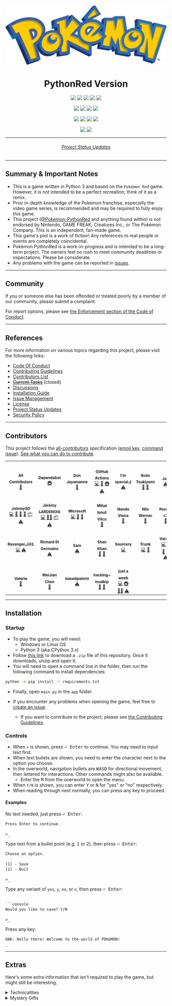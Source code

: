 <div align="center">

![Pokémon](https://raw.githubusercontent.com/Pokemon-PythonRed/%2Egithub/main/images/pokemon.png "Pokémon Logo (Read as 'Pokémon')")
<h1>PythonRed Version</h1>
<p>
  <a href="https://github.com/Pokemon-PythonRed/Pokemon-PythonRed"><img src="https://gpvc.arturio.dev/Pokemon-PythonRed"></a> <!--Views-->
  <!-- ALL-CONTRIBUTORS-BADGE:START - Do not remove or modify this section -->
<a href='#contributors'><img src='https://img.shields.io/badge/contributors-26-brightgreen'></a>
<!-- ALL-CONTRIBUTORS-BADGE:END --> <!--Contributors-->
  <a href="https://github.com/Pokemon-PythonRed/Pokemon-PythonRed/blob/master/LICENSE"><img src="https://img.shields.io/github/license/Pokemon-PythonRed/Pokemon-PythonRed?color=brightgreen"></a> <!--License-->
  <a href="https://github.com/Pokemon-PythonRed/Pokemon-PythonRed/issues"><img src="https://img.shields.io/github/issues/Pokemon-PythonRed/Pokemon-PythonRed"></a> <!--Issues-->
  <a href="https://github.com/Pokemon-PythonRed/Pokemon-PythonRed/pulls"><img src="https://img.shields.io/github/issues-pr/Pokemon-PythonRed/Pokemon-PythonRed"></a> <!--Pulls-->
</p>
<p>
  <a href="https://github.com/Pokemon-PythonRed/Pokemon-PythonRed/stargazers"><img src="https://img.shields.io/github/stars/Pokemon-PythonRed/Pokemon-PythonRed"/></a> <!--Stars-->
  <a href="https://github.com/Pokemon-PythonRed/Pokemon-PythonRed/network/members"><img src="https://img.shields.io/github/forks/Pokemon-PythonRed/Pokemon-PythonRed"></a> <!--Forks-->
  <a href="https://github.com/Pokemon-PythonRed/Pokemon-PythonRed"><img src="https://img.shields.io/github/repo-size/Pokemon-PythonRed/Pokemon-PythonRed"></a> <!--Repo Size-->
  <a href="https://github.com/Pokemon-PythonRed/Pokemon-PythonRed"><img src="https://img.shields.io/tokei/lines/github/Pokemon-PythonRed/Pokemon-PythonRed"></a> <!--Lines-->
</p>
<p>
  <a href="https://github.com/Pokemon-PythonRed/Pokemon-PythonRed/actions/workflows/main.yml"><img src="https://github.com/Pokemon-PythonRed/Pokemon-PythonRed/actions/workflows/main.yml/badge.svg?branch=master"></a> <!--Main-->
  <a href="https://github.com/Pokemon-PythonRed/Pokemon-PythonRed/actions/workflows/codeql-analysis.yml"><img src="https://github.com/Pokemon-PythonRed/Pokemon-PythonRed/actions/workflows/codeql-analysis.yml/badge.svg?branch=master"></a> <!--CodeQL-->
  <a href="https://github.com/Pokemon-PythonRed/Pokemon-PythonRed/actions/workflows/open.yml"><img src="https://github.com/Pokemon-PythonRed/Pokemon-PythonRed/actions/workflows/open.yml/badge.svg?branch=master"></a> <!--Open-->
  <a href="https://github.com/Pokemon-PythonRed/Pokemon-PythonRed/actions/workflows/close.yml"><img src="https://github.com/Pokemon-PythonRed/Pokemon-PythonRed/actions/workflows/close.yml/badge.svg?branch=master"></a> <!--Close-->
</p>
<p>
  <a href="https://github.com/Pokemon-PythonRed/Pokemon-PythonRed/tags/latest"><img src="https://shields.io/github/v/tag/Pokemon-PythonRed/Pokemon-PythonRed?sort=semver&color=inactive"></a> <!--Latest-->
  <a href="https://github.com/Pokemon-PythonRed/Pokemon-PythonRed/releases"><img src="https://shields.io/github/downloads/Pokemon-PythonRed/Pokemon-PythonRed/total?color=inactive"></a> <!--Downloads-->
</p>

---

<h6><a href="https://github.com/Pokemon-PythonRed/Pokemon-PythonRed/discussions/59">Project Status Updates</a></h6>

</div>

---

## Summary & Important Notes

- This is a game written in Python 3 and based on the `Pokémon Red` game. However, it is not intended to be a perfect recreation; think of it as a remix.
- Prior in-depth knowledge of the Pokémon franchise, especially the video game series, is recommended and may be required to fully enjoy this game.
- This project ([@Pokemon-PythonRed](https://github.com/Pokemon-PythonRed "Pokémon PythonRed Homepage") and anything found within) is not endorsed by Nintendo, GAME FREAK, Creatures Inc., or The Pokémon Company. This is an independent, fan-made game.
- This game's plot is a work of fiction! Any references to real people or events are completely coincidental.
- Pokémon PythonRed is a work-in-progress and is intended to be a long-term project. The owners feel no rush to meet community deadlines or expectations. Please be considerate.
- Any problems with the game can be reported in [issues](https://github.com/Pokemon-PythonRed/Pokemon-PythonRed/issues "Pokémon PythonRed Issues").

---

## Community

If you or someone else has been offended or treated poorly by a member of our community, please submit a complaint.

For report options, please see [the Enforcement section of the Code of Conduct](https://github.com/Pokemon-PythonRed/Pokemon-PythonRed/blob/master/CODE_OF_CONDUCT.md#enforcement).

---

## References

For more information on various topics regarding this project, please visit the following links:

- [Code Of Conduct](https://github.com/Pokemon-PythonRed/Pokemon-PythonRed/blob/master/CODE_OF_CONDUCT.md "Pokémon PythonRed Code Of Conduct")
- [Contributing Guidelines](https://github.com/Pokemon-PythonRed/Pokemon-PythonRed/blob/master/CONTRIBUTING.md "Pokémon PythonRed Contributing Guidelines")
- [Contributors List](https://github.com/Pokemon-PythonRed/Pokemon-PythonRed#contributors "Pokémon PythonRed Contributors")
- ~~[Current Tasks](https://github.com/orgs/Pokemon-PythonRed/projects/1 "Pokémon PythonRed Current Tasks")~~ (closed)
- [Discussions](https://github.com/orgs/Pokemon-PythonRed/discussions "Pokémon PythonRed Discussions")
- [Installation Guide](https://github.com/Pokemon-PythonRed/Pokemon-PythonRed#installation "Pokémon PythonRed Installation")
- [Issue Management](https://github.com/orgs/Pokemon-PythonRed/projects/2 "Pokémon PythonRed Issue Management")
- [License](https://github.com/Pokemon-PythonRed/Pokemon-PythonRed/blob/master/LICENSE "Pokémon PythonRed License")
- [Project Status Updates](https://github.com/Pokemon-PythonRed/Pokemon-PythonRed/discussions/59)
- [Security Policy](https://github.com/Pokemon-PythonRed/Pokemon-PythonRed/blob/master/SECURITY.md "Pokémon PythonRed Security Policy")

---

## Contributors

This project follows the [all-contributors](https://github.com/all-contributors/all-contributors "All-Contributors Repository") specification ([emoji key](https://allcontributors.org/docs/en/emoji-key "All-Contributors Emoji Key"), [command issue](https://github.com/Pokemon-PythonRed/Pokemon-PythonRed/issues/13 "Pokémon PythonRed All-Contributors Command Issue")). [See what you can do to contribute](https://github.com/Pokemon-PythonRed/Pokemon-PythonRed/blob/master/CONTRIBUTING.md "Pokémon PythonRed CONTRIBUTING.md").
<!--
Bot command template:
@all-contributors please add @<username> for <contributions>
-->
<!-- ALL-CONTRIBUTORS-LIST:START - Do not remove or modify this section -->
<!-- prettier-ignore-start -->
<!-- markdownlint-disable -->
<table>
  <tr>
    <td align="center"><a href="https://allcontributors.org"><img src="https://avatars.githubusercontent.com/u/46410174?v=4?s=100" width="100px;" alt=""/><br /><sub><b>All Contributors</b></sub></a><br /><a href="https://github.com/Pokemon-PythonRed/Pokemon-PythonRed/commits?author=all-contributors" title="Documentation">📖</a></td>
    <td align="center"><a href="https://github.com/features/security"><img src="https://avatars.githubusercontent.com/u/27347476?v=4?s=100" width="100px;" alt=""/><br /><sub><b>Dependabot</b></sub></a><br /><a href="#infra-dependabot" title="Infrastructure (Hosting, Build-Tools, etc)">🚇</a></td>
    <td align="center"><a href="https://github.com/DonJayamanne"><img src="https://avatars.githubusercontent.com/u/1948812?v=4?s=100" width="100px;" alt=""/><br /><sub><b>Don Jayamanne</b></sub></a><br /><a href="#tool-donjayamanne" title="Tools">🔧</a></td>
    <td align="center"><a href="https://github.com/features/actions"><img src="https://avatars.githubusercontent.com/u/44036562?v=4?s=100" width="100px;" alt=""/><br /><sub><b>GitHub Actions</b></sub></a><br /><a href="https://github.com/Pokemon-PythonRed/Pokemon-PythonRed/commits?author=actions" title="Code">💻</a> <a href="https://github.com/Pokemon-PythonRed/Pokemon-PythonRed/commits?author=actions" title="Documentation">📖</a> <a href="#infra-actions" title="Infrastructure (Hosting, Build-Tools, etc)">🚇</a> <a href="https://github.com/Pokemon-PythonRed/Pokemon-PythonRed/commits?author=actions" title="Tests">⚠️</a></td>
    <td align="center"><a href="https://github.com/valensce"><img src="https://avatars.githubusercontent.com/u/85430198?v=4?s=100" width="100px;" alt=""/><br /><sub><b>I'm special ;)</b></sub></a><br /><a href="https://github.com/Pokemon-PythonRed/Pokemon-PythonRed/commits?author=Specialist-Mathematics" title="Tests">⚠️</a></td>
    <td align="center"><a href="https://github.com/valensce"><img src="https://avatars.githubusercontent.com/u/83048878?v=4?s=100" width="100px;" alt=""/><br /><sub><b>Ikuto Tsukiyomi</b></sub></a><br /><a href="#design-Isabel-Lifu" title="Design">🎨</a> <a href="#ideas-Isabel-Lifu" title="Ideas, Planning, & Feedback">🤔</a></td>
    <td align="center"><a href="https://joeblownn.github.io"><img src="https://avatars.githubusercontent.com/u/101370883?v=4?s=100" width="100px;" alt=""/><br /><sub><b>Joe</b></sub></a><br /><a href="https://github.com/Pokemon-PythonRed/Pokemon-PythonRed/commits?author=joeblownn" title="Tests">⚠️</a></td>
  </tr>
  <tr>
    <td align="center"><a href="https://turnipguy30.github.io"><img src="https://avatars.githubusercontent.com/u/50542928?v=4?s=100" width="100px;" alt=""/><br /><sub><b>JohnnySD</b></sub></a><br /><a href="https://github.com/Pokemon-PythonRed/Pokemon-PythonRed/commits?author=TurnipGuy30" title="Code">💻</a> <a href="#data-TurnipGuy30" title="Data">🔣</a> <a href="#ideas-TurnipGuy30" title="Ideas, Planning, & Feedback">🤔</a> <a href="#maintenance-TurnipGuy30" title="Maintenance">🚧</a> <a href="#platform-TurnipGuy30" title="Packaging/porting to new platform">📦</a> <a href="https://github.com/Pokemon-PythonRed/Pokemon-PythonRed/commits?author=TurnipGuy30" title="Tests">⚠️</a></td>
    <td align="center"><a href="https://github.com/JeremyLARDENOIS"><img src="https://avatars.githubusercontent.com/u/37746231?v=4?s=100" width="100px;" alt=""/><br /><sub><b>Jérémy LARDENOIS</b></sub></a><br /><a href="https://github.com/Pokemon-PythonRed/Pokemon-PythonRed/commits?author=jeremyLARDENOIS" title="Code">💻</a> <a href="#mentoring-jeremyLARDENOIS" title="Mentoring">🧑‍🏫</a> <a href="#platform-jeremyLARDENOIS" title="Packaging/porting to new platform">📦</a> <a href="https://github.com/Pokemon-PythonRed/Pokemon-PythonRed/commits?author=jeremyLARDENOIS" title="Tests">⚠️</a></td>
    <td align="center"><a href="https://opensource.microsoft.com"><img src="https://avatars.githubusercontent.com/u/6154722?v=4?s=100" width="100px;" alt=""/><br /><sub><b>Microsoft</b></sub></a><br /><a href="https://github.com/Pokemon-PythonRed/Pokemon-PythonRed/commits?author=microsoft" title="Code">💻</a> <a href="#plugin-microsoft" title="Plugin/utility libraries">🔌</a> <a href="#tool-microsoft" title="Tools">🔧</a></td>
    <td align="center"><a href="https://github.com/ionutvmi"><img src="https://avatars.githubusercontent.com/u/3531898?v=4?s=100" width="100px;" alt=""/><br /><sub><b>Mihai Ionut Vilcu</b></sub></a><br /><a href="#tool-ionutvmi" title="Tools">🔧</a></td>
    <td align="center"><a href="https://nandovieira.com"><img src="https://avatars.githubusercontent.com/u/3009?v=4?s=100" width="100px;" alt=""/><br /><sub><b>Nando Vieira</b></sub></a><br /><a href="#tool-fnando" title="Tools">🔧</a></td>
    <td align="center"><a href="https://github.com/NilsJPWerner"><img src="https://avatars.githubusercontent.com/u/10968348?v=4?s=100" width="100px;" alt=""/><br /><sub><b>Nils Werner</b></sub></a><br /><a href="#tool-nilsjpwerner" title="Tools">🔧</a></td>
    <td align="center"><a href="https://discord.com/invite/xzsAKZVfxP"><img src="https://avatars.githubusercontent.com/u/87019852?v=4?s=100" width="100px;" alt=""/><br /><sub><b>Porsce <3</b></sub></a><br /><a href="#design-Porsce" title="Design">🎨</a></td>
  </tr>
  <tr>
    <td align="center"><a href="https://ravanger101.github.io/Dragon_Realms_Website/"><img src="https://avatars.githubusercontent.com/u/86346730?v=4?s=100" width="100px;" alt=""/><br /><sub><b>Ravanger_101</b></sub></a><br /><a href="https://github.com/Pokemon-PythonRed/Pokemon-PythonRed/commits?author=Ravanger101" title="Code">💻</a> <a href="https://github.com/Pokemon-PythonRed/Pokemon-PythonRed/commits?author=Ravanger101" title="Tests">⚠️</a></td>
    <td align="center"><a href="https://www.linkedin.com/in/richard-st-germaine-a62642182/"><img src="https://avatars.githubusercontent.com/u/97212886?v=4?s=100" width="100px;" alt=""/><br /><sub><b>Richard St Germaine</b></sub></a><br /><a href="https://github.com/Pokemon-PythonRed/Pokemon-PythonRed/commits?author=stger040" title="Tests">⚠️</a></td>
    <td align="center"><a href="https://github.com/MuLKy-bot"><img src="https://avatars.githubusercontent.com/u/84059778?v=4?s=100" width="100px;" alt=""/><br /><sub><b>Sam</b></sub></a><br /><a href="https://github.com/Pokemon-PythonRed/Pokemon-PythonRed/commits?author=MuLKy-bot" title="Tests">⚠️</a></td>
    <td align="center"><a href="http://shanalikhan.github.io"><img src="https://avatars.githubusercontent.com/u/8774556?v=4?s=100" width="100px;" alt=""/><br /><sub><b>Shan Khan</b></sub></a><br /><a href="#plugin-shanalikhan" title="Plugin/utility libraries">🔌</a> <a href="#tool-shanalikhan" title="Tools">🔧</a></td>
    <td align="center"><a href="https://sourcery.ai"><img src="https://avatars.githubusercontent.com/u/36609879?v=4?s=100" width="100px;" alt=""/><br /><sub><b>Sourcery</b></sub></a><br /><a href="https://github.com/Pokemon-PythonRed/Pokemon-PythonRed/commits?author=sourcery-ai" title="Code">💻</a></td>
    <td align="center"><a href="https://trunk.io"><img src="https://avatars.githubusercontent.com/u/74779146?v=4?s=100" width="100px;" alt=""/><br /><sub><b>Trunk</b></sub></a><br /><a href="https://github.com/Pokemon-PythonRed/Pokemon-PythonRed/commits?author=trunk-io" title="Code">💻</a> <a href="#tool-trunk-io" title="Tools">🔧</a></td>
    <td align="center"><a href="https://discord.gg/xzsAKZVfxP"><img src="https://avatars.githubusercontent.com/u/79883837?v=4?s=100" width="100px;" alt=""/><br /><sub><b>Val=fλ</b></sub></a><br /><a href="https://github.com/Pokemon-PythonRed/Pokemon-PythonRed/commits?author=Valensce" title="Code">💻</a> <a href="#design-Valensce" title="Design">🎨</a> <a href="#ideas-Valensce" title="Ideas, Planning, & Feedback">🤔</a> <a href="#maintenance-Valensce" title="Maintenance">🚧</a> <a href="https://github.com/Pokemon-PythonRed/Pokemon-PythonRed/commits?author=Valensce" title="Tests">⚠️</a></td>
  </tr>
  <tr>
    <td align="center"><a href="https://www.youtube.com/channel/UCkmpUFuS0qBFD1I37o4yA3w"><img src="https://avatars.githubusercontent.com/u/86031610?v=4?s=100" width="100px;" alt=""/><br /><sub><b>Valerie</b></sub></a><br /><a href="#design-Valerimatical" title="Design">🎨</a></td>
    <td align="center"><a href="https://github.com/cweijan"><img src="https://avatars.githubusercontent.com/u/27798227?v=4?s=100" width="100px;" alt=""/><br /><sub><b>WeiJian Chen </b></sub></a><br /><a href="#plugin-cweijan" title="Plugin/utility libraries">🔌</a></td>
    <td align="center"><a href="https://github.com/basedpainnn"><img src="https://avatars.githubusercontent.com/u/93128221?v=4?s=100" width="100px;" alt=""/><br /><sub><b>basedpainnn</b></sub></a><br /><a href="https://github.com/Pokemon-PythonRed/Pokemon-PythonRed/commits?author=basedpainnn" title="Tests">⚠️</a></td>
    <td align="center"><a href="https://apple.com/"><img src="https://avatars.githubusercontent.com/u/81336967?v=4?s=100" width="100px;" alt=""/><br /><sub><b>hacking-mudkip</b></sub></a><br /><a href="#data-hacking-mudkip" title="Data">🔣</a> <a href="#ideas-hacking-mudkip" title="Ideas, Planning, & Feedback">🤔</a></td>
    <td align="center"><a href="http://jbloves27.repl.co"><img src="https://avatars.githubusercontent.com/u/76911308?v=4?s=100" width="100px;" alt=""/><br /><sub><b>just a weeb</b></sub></a><br /><a href="https://github.com/Pokemon-PythonRed/Pokemon-PythonRed/commits?author=JBYT27" title="Code">💻</a> <a href="#infra-JBYT27" title="Infrastructure (Hosting, Build-Tools, etc)">🚇</a> <a href="#mentoring-JBYT27" title="Mentoring">🧑‍🏫</a> <a href="https://github.com/Pokemon-PythonRed/Pokemon-PythonRed/commits?author=JBYT27" title="Tests">⚠️</a></td>
  </tr>
</table>

<!-- markdownlint-restore -->
<!-- prettier-ignore-end -->

<!-- ALL-CONTRIBUTORS-LIST:END -->

---

## Installation

### Startup

- To play the game, you will need:
  - Windows or Linux OS
  - Python 3 (aka CPython 3.x)
- Follow [this link](https://github.com/Pokemon-PythonRed/Pokemon-PythonRed/archive/refs/heads/master.zip) to download a `.zip` file of this repository. Once it downloads, unzip and open it.
- You will need to open a command line in the folder, then run the following command to install dependencies:

```sh
python -m pip install -r requirements.txt
```

- Finally, open `main.py` in the `app` folder.

- If you encounter any problems when opening the game, feel free to [create an issue](https://github.com/Pokemon-PythonRed/Pokemon-PythonRed/issues/new "Pokémon PythonRed Issues").

  - If you want to contribute to the project, please see [the Contributing Guidelines](https://github.com/Pokemon-PythonRed/Pokemon-PythonRed/blob/master/CONTRIBUTING.md).

### Controls

- When `>` is shown, press <kbd>⏎ Enter</kbd> to continue. You may need to input text first.
- When text bullets are shown, you need to enter the character next to the option you choose.
- In the overworld, navigation bullets are <kbd>WASD</kbd> for directional movement, then lettered for interactions. Other commands might also be available.
  - Enter the <kbd>M</kbd> from the overworld to open the menu.
- When `Y/N` is shown, you can enter <kbd>Y</kbd> or <kbd>N</kbd> for "yes" or "no" respectively.
- When reading through next normally, you can press any key to proceed.

#### Examples

No text needed, just press <kbd>⏎ Enter</kbd>:

```console
Press Enter to continue.

>_
```

Type text from a bullet point (e.g. <kbd>1</kbd> or <kbd>2</kbd>), then press <kbd>⏎ Enter</kbd>:

```console
Choose an option.

[1] - Save
[2] - Quit

>_
```

Type any variant of `yes`, `y`, `no`, or `n`, then press <kbd>⏎ Enter</kbd>:

```console

```console
Would you like to save? Y/N

>_
```

Press any key:

```console
OAK: Hello there! Welcome to the world of POKéMON!
_
```

---

## Extras

Here's some extra information that isn't required to play the game, but might still be interesting.

<details><summary>Technicalities</summary>

---

### Technicalities

Since this is a Python game, some elements will have to be changed from the original version. Here are some examples of challenging changes.

#### Save data and saving

The game has to keep track of the many variables that make up a Save File. These include:

- Trainer info
- Party / Box info
- If a place has been visited, for Fly locations (each city separately)
- If cutscenes have been triggered
- Event flags
- Pokédex
- Game mechanic settings for accessibility

These are stored in a Python `dictionary` variable, which is then saved to the external file `save.json` via Python's `json` module.

#### Game data

Not to be confused with save data, game data is composed of the numbers and calculations that the game uses. These include:

- Pokémon info
- Trainer battle info
- Save file templates

Large sets of data may be stored as `.json` files in the project folder. This is done to keep the program files concise. These files may be added, removed, or changed at any time.

Save file templates contain all the things the game must keep track of between sessions. On each save or load, the player's file is automatically updated with the latest data, in case an update was performed. This means that when the game is updated, the player can copy their `save.json` file into the new version, and the save file will automatically be updated with the latest data.

#### Menus

Pokémon Red is full of menus that look like the following:

```
Would you like to save your progress?
> Save
  Don't Save
```

This has been changed to be more suitable for a text-adventure game:

```console
Would you like to save your progress? Y/N

>_
```

This is done with code similar to the following:

```python
import json
save = {
  # Save Data
}
print('Would you like to save your progress? Y/N\n')
  saveOption = ' '
  while saveOption.lower()[0] not in ['y', 'n']:
    saveOption = input('>') + ' '
  if saveOption.lower()[0] in ['y']:
    open(os.path.join(sys.path[0], 'save.json'), 'w').write(
      json.dumps(save, indent=4, sort_keys=True)
    )
    print('\nGame saved successfully!')
```

#### Save management

The user can use multiple save files by moving or backing up their `save.json` file to a different directory on their device. This has been implemented in the interest of user-friendliness and safety. Save files can easily be backed up, reset, or shared.

---

</details>

<details><summary>Mystery Gifts</summary>

---

### Mystery Gifts

Pokémon games use Mystery Gifts to bring communities together and incentivise players to take part in events, and Pokémon PythonRed is no different. Codes can be given out in planned giveaway events to specific people, left online to be found by anyone, or even given in-person to specific people. Most of them are online, so you should try looking in places [@TurnipGuy30](https://github.com/TurnipGuy30) has been.

#### Technical information

As of the time of writing, Mystery Gifts have not yet been implemented into the game. The base game will have to be completed first. For now, keep track of any codes you find.

#### Formatting

Pokémon PythonRed Mystery Gift codes are easy to identify because they will always be given in the following format:

```
Pokémon PythonRed Mystery Gift #20: "POKEMONPYTHONRED"
```

(Yes, this is a valid code. Consider it a free trial. You're welcome.)

#### Possible rewards

Redeemed codes will reward a player with in-game items or Pokémon.

#### Recipient responsibilities

Any person or group who finds or receives a code has no responsibility to keep it to themselves unless otherwise stated by the giver of the code.

#### Summary

Mystery Gifts are meant to unite the community and provide a fun way to interact with the game.

---

</details>
